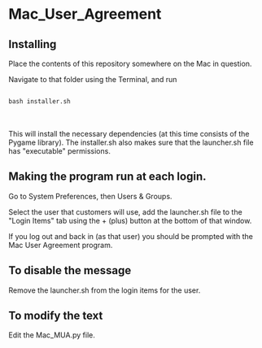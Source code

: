 # Mac_User_Agreement

## Installing

Place the contents of this repository somewhere on the Mac in question. 

Navigate to that folder using the Terminal, and run 

<code>
bash installer.sh
</code><br><br>


This will install the necessary dependencies (at this time consists of the Pygame library).  The installer.sh also makes sure that the launcher.sh file has "executable" permissions.

## Making the program run at each login.

Go to System Preferences, then Users & Groups.

Select the user that customers will use, add the launcher.sh file to the "Login Items" tab using the + (plus) button at the bottom of that window.  

If you log out and back in (as that user) you should be prompted with the Mac User Agreement program.  

## To disable the message

Remove the launcher.sh from the login items for the user.  

## To modify the text 

Edit the Mac_MUA.py  file. 

